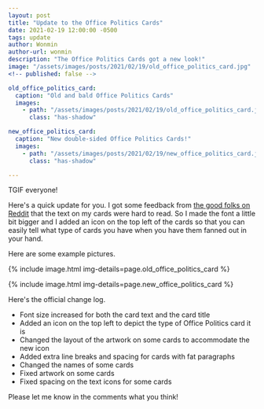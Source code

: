 ```yaml
---
layout: post
title: "Update to the Office Politics Cards"
date: 2021-02-19 12:00:00 -0500
tags: update
author: Wonmin
author-url: wonmin
description: "The Office Politics Cards got a new look!"
image: "/assets/images/posts/2021/02/19/old_office_politics_card.jpg"
<!-- published: false -->

old_office_politics_card:
  caption: "Old and bald Office Politics Cards"
  images:
    - path: "/assets/images/posts/2021/02/19/old_office_politics_card.jpg"
      class: "has-shadow"

new_office_politics_card:
  caption: "New double-sided Office Politics Cards!"
  images:
    - path: "/assets/images/posts/2021/02/19/new_office_politics_card.jpg"
      class: "has-shadow"

---
```


TGIF everyone!

Here's a quick update for you. I got some feedback from [the good folks on Reddit](https://www.reddit.com/r/boardgames/comments/lgwfzi/5_years_ago_i_quit_my_corporate_job_2_years_ago_i/gmu4m6o/?utm_source=reddit&utm_medium=web2x&context=3) that the text on my cards were hard to read. So I made the font a little bit bigger and I added an icon on the top left of the cards so that you can easily tell what type of cards you have when you have them fanned out in your hand.

Here are some example pictures.

{% include image.html img-details=page.old_office_politics_card %}

{% include image.html img-details=page.new_office_politics_card %}

Here's the official change log.

* Font size increased for both the card text and the card title
* Added an icon on the top left to depict the type of Office Politics card it is
* Changed the layout of the artwork on some cards to accommodate the new icon
* Added extra line breaks and spacing for cards with fat paragraphs
* Changed the names of some cards
* Fixed artwork on some cards
* Fixed spacing on the text icons for some cards

Please let me know in the comments what you think!
